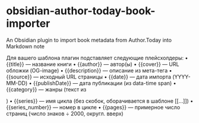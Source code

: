 # obsidian-author-today-book-importer
An Obsidian plugin to import book metadata from Author.Today into Markdown note

Для вашего шаблона плагин подставляет следующие плейсхолдеры:
	•	{{title}} — название книги
	•	{{author}} — автор(ы)
	•	{{cover}} — URL обложки (OG-image)
	•	{{description}} — описание из мета-тега
	•	{{source}} — исходный URL страницы
	•	{{date}} — дата импорта (YYYY-MM-DD)
	•	{{publishDate}} — дата публикации (из data-time span)
	•	{{category}} — жанры (текст из <div class="book-genres">)
	•	{{series}} — имя цикла (без скобок, оборачивается в шаблоне [[…]])
	•	{{series_number}} — номер в цикле
	•	{{pages}} — примерное число страниц (число знаков ÷ 2000, округл. вверх)
